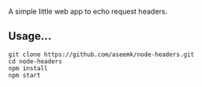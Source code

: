 A simple little web app to echo request headers.

## Usage...

```
git clone https://github.com/aseemk/node-headers.git
cd node-headers
npm install
npm start
```
